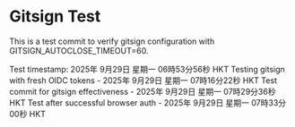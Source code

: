 # Gitsign Test

This is a test commit to verify gitsign configuration with GITSIGN_AUTOCLOSE_TIMEOUT=60.

Test timestamp: 2025年 9月29日 星期一 06時53分56秒 HKT
Testing gitsign with fresh OIDC tokens - 2025年 9月29日 星期一 07時16分22秒 HKT
Test commit for gitsign effectiveness - 2025年 9月29日 星期一 07時29分36秒 HKT
Test after successful browser auth - 2025年 9月29日 星期一 07時33分00秒 HKT
